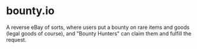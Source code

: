# bounty.io
A reverse eBay of sorts, where users put a bounty on rare items and goods (legal goods of course), and "Bounty Hunters" can claim them and fulfill the request.
